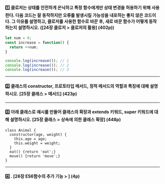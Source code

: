 #### :one: 클로저는 상태를 안전하게 은닉하고 특정 함수에게만 상태 변경을 허용하기 위해 사용한다. 다음 코드는 잘 동작하지만 오류를 발생시킬 가능성을 내포하는 좋지 않은 코드이다. 그 이유를 설명하고, 클로저를 사용한 함수로 바꾼 후, 새로 바꾼 함수가 어떻게 동작하는지 설명하시오. ([24장 클로저 > 클로저의 활용] (402p))

```javascript
let num = 0; 
const increase = function() {
  return ++num;
}

console.log(increase()); // 1
console.log(increase()); // 2
console.log(increase()); // 3
```

---

#### :two: 클래스의 constructor, 프로토타입 메서드, 정적 메서드의 역할과 특징에 대해 설명하시오. [25장 클래스 > 메서드] (423p)

---

#### :three: 아래 클래스로 예시를 만들어 클래스의 확장과 extends 키워드, super 키워드에 대해 설명하시오. [25장 클래스 > 상속에 의한 클래스 확장] (448p)

```
class Animal {
  constructor(age, weight) {
    this.age = age;
    this.weight = weight;
  }
  eat() {return 'eat';}
  move() {return 'move';}
}
```

---

#### :four: . [26장 ES6함수의 추가 기능 > ] (4p)

